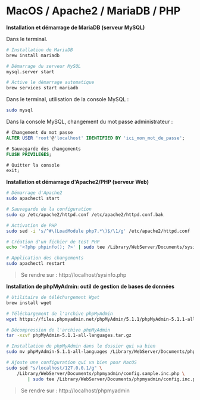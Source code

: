 # MacOS / Apache2 / MariaDB / PHP

**Installation et démarrage de MariaDB (serveur MySQL)**

Dans le terminal.

```bash
# Installation de MariaDB
brew install mariadb

# Démarrage du serveur MySQL
mysql.server start

# Active le démarrage automatique
brew services start mariadb
```

Dans le terminal, utilisation de la console MySQL :

```bash
sudo mysql
```

Dans la console MySQL, changement du mot passe administrateur :

```sql
# Changement du mot passe
ALTER USER 'root'@'localhost' IDENTIFIED BY 'ici_mon_mot_de_passe';

# Sauvegarde des changements
FLUSH PRIVILEGES;

# Quitter la console
exit;
```

**Installation et démarrage d'Apache2/PHP (serveur Web)**

```bash
# Démarrage d'Apache2
sudo apachectl start

# Sauvegarde de la configuration
sudo cp /etc/apache2/httpd.conf /etc/apache2/httpd.conf.bak

# Activation de PHP
sudo sed -i 's/^#\(LoadModule php7.*\)$/\1/g' /etc/apache2/httpd.conf

# Création d'un fichier de test PHP
echo '<?php phpinfo(); ?>' | sudo tee /Library/WebServer/Documents/sysinfo.php

# Application des changements
sudo apachectl restart
```

> Se rendre sur : http://localhost/sysinfo.php

**Installation de phpMyAdmin: outil de gestion de bases de données**

```bash
# Utilitaire de téléchargement Wget
brew install wget

# Téléchargement de l'archive phpMyAdmin
wget https://files.phpmyadmin.net/phpMyAdmin/5.1.1/phpMyAdmin-5.1.1-all-languages.tar.gz

# Décompression de l'archive phpMyAdmin
tar -xzvf phpMyAdmin-5.1.1-all-languages.tar.gz

# Installation de phpMyAdmin dans le dossier qui va bien
sudo mv phpMyAdmin-5.1.1-all-languages /Library/WebServer/Documents/phpmyadmin

# Ajoute une configuration qui va bien pour MacOS
sudo sed "s/localhost/127.0.0.1/g" \
    /Library/WebServer/Documents/phpmyadmin/config.sample.inc.php \
        | sudo tee /Library/WebServer/Documents/phpmyadmin/config.inc.php
```

> Se rendre sur : http://localhost/phpmyadmin
